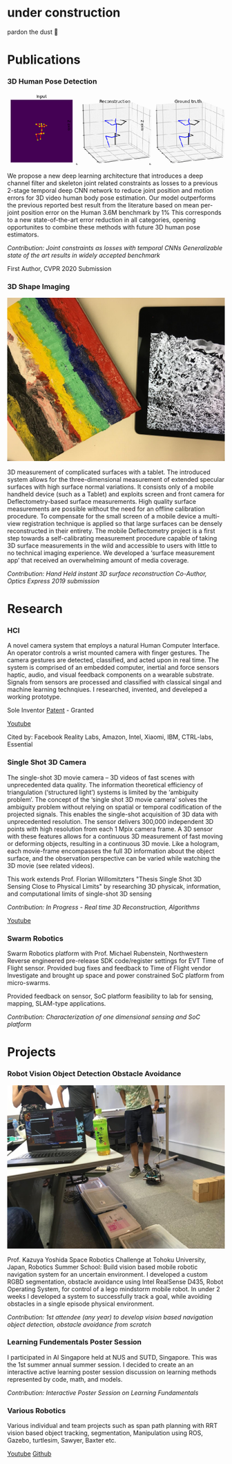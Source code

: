 # under construction 
pardon the dust 🐺

# Publications

### 3D Human Pose Detection
![Pose](pose.png)

We propose a new deep learning architecture that introduces a deep channel filter 
and skeleton joint related constraints as losses to a previous 2-stage temporal 
deep CNN network to reduce joint position and motion errors for 3D 
video human body pose estimation. Our model outperforms the previous reported best 
result from the literature based on mean per-joint position error on the Human 3.6M 
benchmark by 1% This corresponds to a new state-of-the-art error reduction in all
categories, opening opportunites to combine these methods with future 3D human pose 
 estimators.

*Contribution: Joint constraints as losses with temporal CNNs
Generalizable state of the art results in widely accepted benchmark*

First Author, CVPR 2020 Submission

### 3D Shape Imaging
![3D Imaging](w19.jpg)

3D measurement of complicated surfaces with a tablet.
The introduced system allows for the three-dimensional measurement of extended 
specular surfaces with high surface normal variations. It consists only of a 
mobile handheld device (such as a Tablet) and exploits screen and front camera
for Deflectometry-based surface measurements. High quality surface measurements
are possible without the need for an offline calibration procedure. To compensate
for the small screen of a mobile device a multi-view registration technique is 
applied so that large surfaces can be densely reconstructed in their entirety. 
The mobile Deflectometry project is a first step towards a self-calibrating 
measurement procedure capable of taking 3D surface measurements in the wild 
and accessible to users with little to no technical imaging experience. 
We developed a ‘surface measurement app’ that received an overwhelming amount of
media coverage.

*Contribution: Hand Held instant 3D surface reconstruction
Co-Author, Optics Express 2019 submission*


# Research
### HCI
A novel camera system that employs a natural Human Computer Interface.
An operator controls a wrist mounted camera with finger gestures. 
The camera gestures are detected, classified, and acted upon in real time.
The system is comprised of an embedded computer, inertial and force sensors
haptic, audio, and visual feedback components on a wearable substrate. 
Signals from sensors are processed and classified with classical singal and machine
learning technqiues. 
I researched, invented, and develeped a working prototype. 

Sole Inventor [Patent](https://patents.google.com/patent/WO2015131157A1/en) - Granted

[Youtube](https://www.youtube.com/watch?v=2Af4aUWo0HI\&feature=youtu.be\&t=28)

Cited by: Facebook Reality Labs, Amazon, Intel, Xiaomi, IBM, CTRL-labs, Essential

### Single Shot 3D Camera
The single-shot 3D movie camera – 3D videos of fast scenes with unprecedented 
data quality. The information theoretical efficiency of triangulation 
(‘structured light’) systems is limited by the ‘ambiguity problem’. The 
concept of the ‘single shot 3D movie camera’ solves the ambiguity problem 
without relying on spatial or temporal codification of the projected signals.
This enables the single-shot acquisition of 3D data with unprecedented 
resolution. The sensor delivers 300,000 independent 3D points with high 
resolution from each 1 Mpix camera frame. A 3D sensor with these features 
allows for a continuous 3D measurement of fast moving or deforming objects, 
resulting in a continuous 3D movie. Like a hologram, each movie-frame 
encompasses the full 3D information about the object surface, and the observation
perspective can be varied while watching the 3D movie (see related videos).

This work extends Prof. Florian Willomitzters "Thesis Single Shot 3D 
Sensing Close to Physical Limits" by researching 3D physicak, information, 
and computational limits of single-shot 3D sensing

*Contribution: In Progress - Real time 3D Reconstruction, Algorithms*

[Youtube](https://www.youtube.com/watch?v=V6bOc3aBaHA)

### Swarm Robotics
Swarm Robotics platform with Prof. Michael Rubenstein, Northwestern
Reverse engineered pre-release SDK code/register settings for EVT Time of 
Flight sensor. Provided bug fixes and feedback to Time of Flight vendor 
Investigate and brought up space and power constrained SoC platform from micro-swarms. 

Provided feedback on sensor, SoC platform feasibility to lab for sensing, mapping, SLAM-type applications.

*Contribution: Characterization of one dimensional sensing and SoC platform*

# Projects

### Robot Vision Object Detection Obstacle Avoidance
![Obstacle Avoidance](tohoku.jpg)

Prof. Kazuya Yoshida Space Robotics Challenge at Tohoku University, Japan, Robotics Summer School: Build vision based mobile robotic navigation system for an uncertain environment.
I developed a custom RGBD segmentation, obstacle avoidance using Intel RealSense D435, 
Robot Operating System, for control of a lego mindstorm mobile robot.
In under 2 weeks I developed a system to successfully track a goal, while avoiding 
obstacles in a single episode physical environment.

*Contribution: 1st attendee (any year) to develop vision based navigation
object detection, obstacle avoidance from scratch*

### Learning Fundementals Poster Session
I participated in AI Singapore held at NUS and SUTD, Singapore. This was the 1st 
summer annual summer session. I decided to create an an interactive active learning 
poster session discussion on learning methods represented by code, math, and models. 

*Contribution: Interactive Poster Session on Learning Fundamentals*

### Various Robotics
Various individual and team projects such as span path planning with RRT
vision based object tracking, segmentation,
Manipulation using ROS, Gazebo, turtlesim, Sawyer, Baxter etc.

[Youtube](https://www.youtube.com/watch?v=bqnysqX-sqw) [Github](https://github.com/mschlafly/baxterplaysyahtzee)

